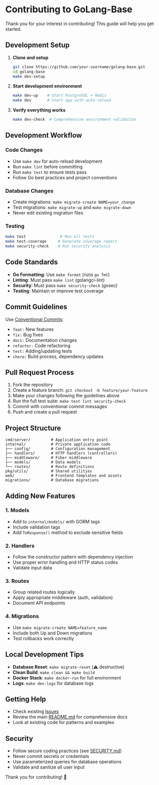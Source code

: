 # Contributing to GoLang-Base

Thank you for your interest in contributing! This guide will help you get started.

## Development Setup

1. **Clone and setup**
   ```bash
   git clone https://github.com/your-username/golang-base.git
   cd golang-base
   make dev-setup
   ```

2. **Start development environment**
   ```bash
   make dev-up    # Start PostgreSQL + Redis
   make dev       # Start app with auto-reload
   ```

3. **Verify everything works**
   ```bash
   make dev-check  # Comprehensive environment validation
   ```

## Development Workflow

### Code Changes
- Use `make dev` for auto-reload development
- Run `make lint` before committing
- Run `make test` to ensure tests pass
- Follow Go best practices and project conventions

### Database Changes
- Create migrations: `make migrate-create NAME=your_change`
- Test migrations: `make migrate-up` and `make migrate-down`
- Never edit existing migration files

### Testing
```bash
make test               # Run all tests
make test-coverage     # Generate coverage report
make security-check    # Run security analysis
```

## Code Standards

- **Go Formatting**: Use `make format` (runs `go fmt`)
- **Linting**: Must pass `make lint` (golangci-lint)
- **Security**: Must pass `make security-check` (gosec)
- **Testing**: Maintain or improve test coverage

## Commit Guidelines

Use [Conventional Commits](https://www.conventionalcommits.org/):

- `feat:` New features
- `fix:` Bug fixes  
- `docs:` Documentation changes
- `refactor:` Code refactoring
- `test:` Adding/updating tests
- `chore:` Build process, dependency updates

## Pull Request Process

1. Fork the repository
2. Create a feature branch: `git checkout -b feature/your-feature`
3. Make your changes following the guidelines above
4. Run the full test suite: `make test lint security-check`
5. Commit with conventional commit messages
6. Push and create a pull request

## Project Structure

```
cmd/server/         # Application entry point
internal/           # Private application code
├── config/         # Configuration management
├── handlers/       # HTTP handlers (controllers)  
├── middleware/     # Fiber middleware
├── models/         # Data models
└── routes/         # Route definitions
pkg/utils/          # Shared utilities
web/                # Frontend templates and assets
migrations/         # Database migrations
```

## Adding New Features

### 1. Models
- Add to `internal/models/` with GORM tags
- Include validation tags
- Add `ToResponse()` method to exclude sensitive fields

### 2. Handlers  
- Follow the constructor pattern with dependency injection
- Use proper error handling and HTTP status codes
- Validate input data

### 3. Routes
- Group related routes logically
- Apply appropriate middleware (auth, validation)
- Document API endpoints

### 4. Migrations
- Use `make migrate-create NAME=feature_name`
- Include both Up and Down migrations
- Test rollbacks work correctly

## Local Development Tips

- **Database Reset**: `make migrate-reset` (⚠️ destructive)
- **Clean Build**: `make clean && make build`
- **Docker Stack**: `make docker-run` for full environment
- **Logs**: `make dev-logs` for database logs

## Getting Help

- Check existing [Issues](https://github.com/your-username/golang-base/issues)
- Review the main [README.md](README.md) for comprehensive docs
- Look at existing code for patterns and examples

## Security

- Follow secure coding practices (see [SECURITY.md](SECURITY.md))
- Never commit secrets or credentials
- Use parameterized queries for database operations
- Validate and sanitize all user input

Thank you for contributing! 🚀